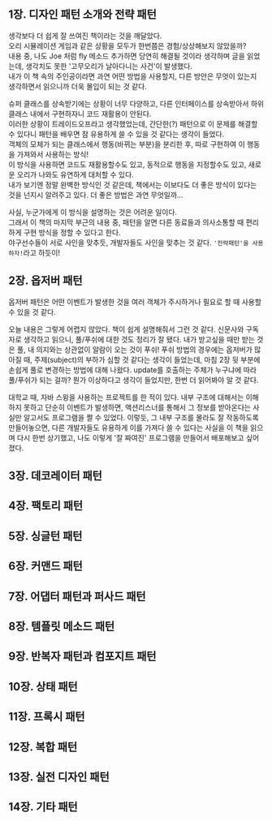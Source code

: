 ## 1장. 디자인 패턴 소개와 전략 패턴

생각보다 더 쉽게 잘 쓰여진 책이라는 것을 깨달았다.  
오리 시뮬레이션 게임과 같은 상황을 모두가 한번쯤은 경험/상상해보지 않았을까?  
내용 중, 나도 Joe 처럼 fly 메소드 추가하면 당연히 해결될 것이라 생각하며 글을 읽었는데, 생각치도 못한 '고무오리가 날아다니는 사건'이 발생했다.  
내가 이 책 속의 주인공이라면 과연 어떤 방법을 사용할지, 다른 방안은 무엇이 있는지 생각하면서 읽으니까 더욱 몰입이 되는 것 같다.  

슈퍼 클래스를 상속받기에는 상황이 너무 다양하고, 다른 인터페이스를 상속받아서 하위 클래스 내에서 구현하자니 코드 재활용이 안된다.  
이러한 상황이 트레이드오프라고 생각했었는데, 간단한(?) 패턴으로 이 문제를 해결할 수 있다니 패턴을 배우면 참 유용하게 쓸 수 있을 것 같다는 생각이 들었다.  
객체의 모체가 되는 클래스에서 행동(바뀌는 부분)을 분리한 후, 따로 구현하여 이 행동을 가져와서 사용하는 방식!  
이 방식을 사용하면 코드도 재활용할수도 있고, 동적으로 행동을 지정할수도 있고, 새로운 오리가 나와도 유연하게 대처할 수 있다.  
내가 보기엔 정말 완벽한 방식인 것 같은데, 책에서는 이보다도 더 좋은 방식이 있다는 것을 넌지시 알려주고 있다. 더 좋은 방법은 과연 무엇일까...  

사실, 누군가에게 이 방식을 설명하는 것은 어려운 일이다.  
그래서 이 책의 마지막 부근의 내용 중, 패턴을 알면 다른 동료들과 의사소통할 때 편리하게 구현 방식을 정할 수 있다고 한다.  
야구선수들이 서로 사인을 맞추듯, 개발자들도 사인을 맞추는 것 같다. `'전략패턴'을 사용하자!`라고 하듯이!


## 2장. 옵저버 패턴

옵저버 패턴은 어떤 이벤트가 발생한 것을 여러 객체가 주시하거나 필요로 할 때 사용할 수 있을 것 같다.  

오늘 내용은 그렇게 어렵지 않았다. 책이 쉽게 설명해줘서 그런 것 같다.
신문사와 구독자로 생각하고 읽으니, 풀/푸쉬에 대한 것도 정리가 잘 됐다.
내가 받고싶을 때만 받는 것은 풀, 내 의지와는 상관없이 알람이 오는 것이 푸쉬!
푸쉬 방법의 경우에는 옵저버가 많아질 때, 주제(subject)의 부하가 심할 것 같다는 생각이 들었는데, 마침 2장 뒷 부분에 손쉽게 풀로 변경하는 방법에 대해 나왔다.
update를 호출하는 주체가 누구냐에 따라 풀/푸쉬가 되는 걸까? 뭔가 이상하다고 생각이 들었지만, 한번 더 읽어봐야 알 것 같다.  

대학교 때, 자바 스윙을 사용하는 프로젝트를 한 적이 있다.
내부 구조에 대해서는 이해하지 못하고 단순히 이벤트가 발생하면, 액션리스너를 통해서 그 정보를 받아온다는 사실만 알고서도 프로그램을 짤 수 있었다.
이렇듯, 그 내부 구조를 몰라도 잘 작동하도록 만들어놓으면, 다른 개발자들도 유용하게 이를 가져다 쓸 수 있다는 사실을 이 책을 읽으며 다시 한번 상기했고, 나도 이렇게 '잘 짜여진' 프로그램을 만들어서 배포해보고 싶어졌다.

## 3장. 데코레이터 패턴

## 4장. 팩토리 패턴

## 5장. 싱글턴 패턴

## 6장. 커맨드 패턴

## 7장. 어댑터 패턴과 퍼사드 패턴

## 8장. 템플릿 메소드 패턴

## 9장. 반복자 패턴과 컴포지트 패턴

## 10장. 상태 패턴

## 11장. 프록시 패턴

## 12장. 복합 패턴

## 13장. 실전 디자인 패턴

## 14장. 기타 패턴
